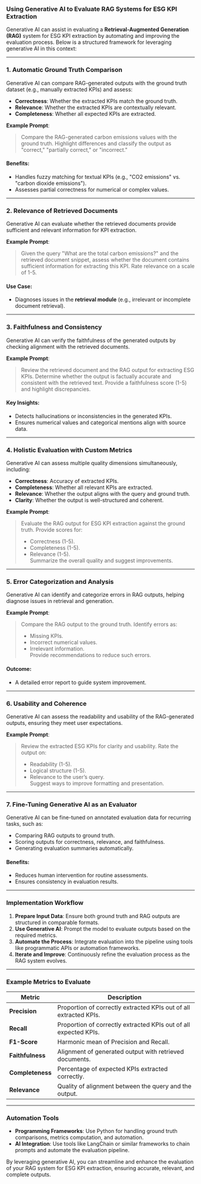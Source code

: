 ### Using Generative AI to Evaluate RAG Systems for ESG KPI Extraction

Generative AI can assist in evaluating a **Retrieval-Augmented Generation (RAG)** system for ESG KPI extraction by automating and improving the evaluation process. Below is a structured framework for leveraging generative AI in this context:

---

### 1. **Automatic Ground Truth Comparison**
Generative AI can compare RAG-generated outputs with the ground truth dataset (e.g., manually extracted KPIs) and assess:

- **Correctness**: Whether the extracted KPIs match the ground truth.
- **Relevance**: Whether the extracted KPIs are contextually relevant.
- **Completeness**: Whether all expected KPIs are extracted.

**Example Prompt**:  
> Compare the RAG-generated carbon emissions values with the ground truth. Highlight differences and classify the output as "correct," "partially correct," or "incorrect."

#### Benefits:
- Handles fuzzy matching for textual KPIs (e.g., "CO2 emissions" vs. "carbon dioxide emissions").
- Assesses partial correctness for numerical or complex values.

---

### 2. **Relevance of Retrieved Documents**
Generative AI can evaluate whether the retrieved documents provide sufficient and relevant information for KPI extraction.

**Example Prompt**:  
> Given the query "What are the total carbon emissions?" and the retrieved document snippet, assess whether the document contains sufficient information for extracting this KPI. Rate relevance on a scale of 1-5.

#### Use Case:
- Diagnoses issues in the **retrieval module** (e.g., irrelevant or incomplete document retrieval).

---

### 3. **Faithfulness and Consistency**
Generative AI can verify the faithfulness of the generated outputs by checking alignment with the retrieved documents.

**Example Prompt**:  
> Review the retrieved document and the RAG output for extracting ESG KPIs. Determine whether the output is factually accurate and consistent with the retrieved text. Provide a faithfulness score (1-5) and highlight discrepancies.

#### Key Insights:
- Detects hallucinations or inconsistencies in the generated KPIs.
- Ensures numerical values and categorical mentions align with source data.

---

### 4. **Holistic Evaluation with Custom Metrics**
Generative AI can assess multiple quality dimensions simultaneously, including:

- **Correctness**: Accuracy of extracted KPIs.
- **Completeness**: Whether all relevant KPIs are extracted.
- **Relevance**: Whether the output aligns with the query and ground truth.
- **Clarity**: Whether the output is well-structured and coherent.

**Example Prompt**:  
> Evaluate the RAG output for ESG KPI extraction against the ground truth. Provide scores for:  
> - Correctness (1-5).  
> - Completeness (1-5).  
> - Relevance (1-5).  
> Summarize the overall quality and suggest improvements.

---

### 5. **Error Categorization and Analysis**
Generative AI can identify and categorize errors in RAG outputs, helping diagnose issues in retrieval and generation.

**Example Prompt**:  
> Compare the RAG output to the ground truth. Identify errors as:  
> - Missing KPIs.  
> - Incorrect numerical values.  
> - Irrelevant information.  
> Provide recommendations to reduce such errors.

#### Outcome:
- A detailed error report to guide system improvement.

---

### 6. **Usability and Coherence**
Generative AI can assess the readability and usability of the RAG-generated outputs, ensuring they meet user expectations.

**Example Prompt**:  
> Review the extracted ESG KPIs for clarity and usability. Rate the output on:  
> - Readability (1-5).  
> - Logical structure (1-5).  
> - Relevance to the user’s query.  
> Suggest ways to improve formatting and presentation.

---

### 7. **Fine-Tuning Generative AI as an Evaluator**
Generative AI can be fine-tuned on annotated evaluation data for recurring tasks, such as:

- Comparing RAG outputs to ground truth.
- Scoring outputs for correctness, relevance, and faithfulness.
- Generating evaluation summaries automatically.

#### Benefits:
- Reduces human intervention for routine assessments.
- Ensures consistency in evaluation results.

---

### Implementation Workflow

1. **Prepare Input Data**: Ensure both ground truth and RAG outputs are structured in comparable formats.
2. **Use Generative AI**: Prompt the model to evaluate outputs based on the required metrics.
3. **Automate the Process**: Integrate evaluation into the pipeline using tools like programmatic APIs or automation frameworks.
4. **Iterate and Improve**: Continuously refine the evaluation process as the RAG system evolves.

---

### Example Metrics to Evaluate

| Metric              | Description                                                       |
|---------------------|-------------------------------------------------------------------|
| **Precision**       | Proportion of correctly extracted KPIs out of all extracted KPIs. |
| **Recall**          | Proportion of correctly extracted KPIs out of all expected KPIs.  |
| **F1-Score**        | Harmonic mean of Precision and Recall.                            |
| **Faithfulness**    | Alignment of generated output with retrieved documents.           |
| **Completeness**    | Percentage of expected KPIs extracted correctly.                  |
| **Relevance**       | Quality of alignment between the query and the output.            |

---

### Automation Tools
- **Programming Frameworks**: Use Python for handling ground truth comparisons, metrics computation, and automation.
- **AI Integration**: Use tools like LangChain or similar frameworks to chain prompts and automate the evaluation pipeline.

By leveraging generative AI, you can streamline and enhance the evaluation of your RAG system for ESG KPI extraction, ensuring accurate, relevant, and complete outputs.
